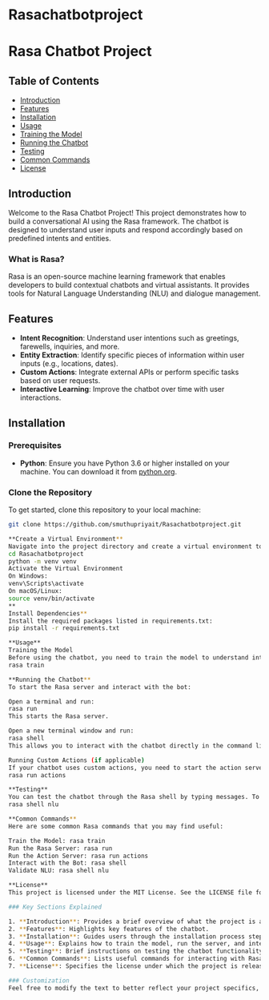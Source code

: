 # Rasachatbotproject
# Rasa Chatbot Project

## Table of Contents
- [Introduction](#introduction)
- [Features](#features)
- [Installation](#installation)
- [Usage](#usage)
- [Training the Model](#training-the-model)
- [Running the Chatbot](#running-the-chatbot)
- [Testing](#testing)
- [Common Commands](#common-commands)
- [License](#license)

## Introduction
Welcome to the Rasa Chatbot Project! This project demonstrates how to build a conversational AI using the Rasa framework. The chatbot is designed to understand user inputs and respond accordingly based on predefined intents and entities.

### What is Rasa?
Rasa is an open-source machine learning framework that enables developers to build contextual chatbots and virtual assistants. It provides tools for Natural Language Understanding (NLU) and dialogue management.

## Features
- **Intent Recognition**: Understand user intentions such as greetings, farewells, inquiries, and more.
- **Entity Extraction**: Identify specific pieces of information within user inputs (e.g., locations, dates).
- **Custom Actions**: Integrate external APIs or perform specific tasks based on user requests.
- **Interactive Learning**: Improve the chatbot over time with user interactions.

## Installation

### Prerequisites
- **Python**: Ensure you have Python 3.6 or higher installed on your machine. You can download it from [python.org](https://www.python.org/).

### Clone the Repository
To get started, clone this repository to your local machine:
```bash
git clone https://github.com/smuthupriyait/Rasachatbotproject.git

**Create a Virtual Environment**
Navigate into the project directory and create a virtual environment to isolate the dependencies:
cd Rasachatbotproject
python -m venv venv
Activate the Virtual Environment
On Windows:
venv\Scripts\activate
On macOS/Linux:
source venv/bin/activate
**
Install Dependencies**
Install the required packages listed in requirements.txt:
pip install -r requirements.txt

**Usage**
Training the Model
Before using the chatbot, you need to train the model to understand intents and entities:
rasa train

**Running the Chatbot**
To start the Rasa server and interact with the bot:

Open a terminal and run:
rasa run
This starts the Rasa server.

Open a new terminal window and run:
rasa shell
This allows you to interact with the chatbot directly in the command line.

Running Custom Actions (if applicable)
If your chatbot uses custom actions, you need to start the action server:
rasa run actions

**Testing**
You can test the chatbot through the Rasa shell by typing messages. To validate the NLU performance, you can use the following command to check the predictions:
rasa shell nlu

**Common Commands**
Here are some common Rasa commands that you may find useful:

Train the Model: rasa train
Run the Rasa Server: rasa run
Run the Action Server: rasa run actions
Interact with the Bot: rasa shell
Validate NLU: rasa shell nlu

**License**
This project is licensed under the MIT License. See the LICENSE file for more details.

### Key Sections Explained

1. **Introduction**: Provides a brief overview of what the project is and its purpose.
2. **Features**: Highlights key features of the chatbot.
3. **Installation**: Guides users through the installation process step-by-step.
4. **Usage**: Explains how to train the model, run the server, and interact with the chatbot.
5. **Testing**: Brief instructions on testing the chatbot functionality.
6. **Common Commands**: Lists useful commands for interacting with Rasa.
7. **License**: Specifies the license under which the project is released.

### Customization
Feel free to modify the text to better reflect your project specifics, such as additional features, specific usage instructions, or other relevant details.






